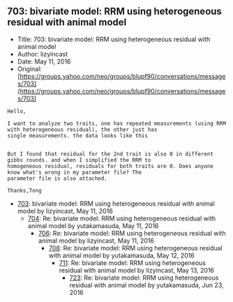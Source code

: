 ## 703: bivariate model: RRM using heterogeneous residual with animal model

- Title: 703: bivariate model: RRM using heterogeneous residual with animal model
- Author: lizyincast
- Date: May 11, 2016
- Original: [https://groups.yahoo.com/neo/groups/blupf90/conversations/messages/703](https://groups.yahoo.com/neo/groups/blupf90/conversations/messages/703)

```
Hello,

I want to analyze two traits, one has repeated measurements (using RRM with heterogeneous residual), the other just has
single measurements. the data looks like this 


But I found that residual for the 2nd trait is also 0 in different gibbs rounds. and when I simplified the RRM to
homogeneous residual, residuals for both traits are 0. Does anyone know what's wrong in my parameter file? The
parameter file is also attached.

Thanks,Tong
```

- [703](0703.md): bivariate model: RRM using heterogeneous residual with animal model by lizyincast, May 11, 2016
    - [704](0704.md): Re: bivariate model: RRM using heterogeneous residual with animal model by yutakamasuda, May 11, 2016
        - [706](0706.md): Re: bivariate model: RRM using heterogeneous residual with animal model by lizyincast, May 11, 2016
            - [708](0708.md): Re: bivariate model: RRM using heterogeneous residual with animal model by yutakamasuda, May 12, 2016
                - [711](0711.md): Re: bivariate model: RRM using heterogeneous residual with animal model by lizyincast, May 13, 2016
                    - [723](0723.md): Re: bivariate model: RRM using heterogeneous residual with animal model by yutakamasuda, Jun 23, 2016
